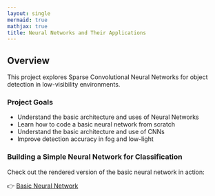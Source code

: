 ```yaml
---
layout: single
mermaid: true
mathjax: true
title: Neural Networks and Their Applications
---
```


## Overview
This project explores Sparse Convolutional Neural Networks for object detection in low-visibility environments.

### Project Goals
- Understand the basic architecture and uses of Neural Networks
- Learn how to code a basic neural network from scratch
- Understand the basic architecture and use of CNNs
- Improve detection accuracy in fog and low-light

### Building a Simple Neural Network for Classification
Check out the rendered version of the basic neural network in action:

👉 [Basic Neural Network](./Basic_NN.html)
